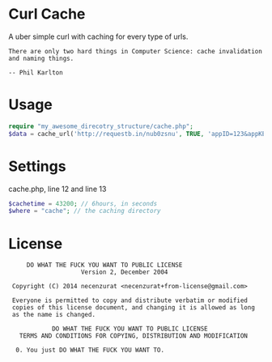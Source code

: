 Curl Cache
=

A uber simple curl with caching for every type of urls. 
````
There are only two hard things in Computer Science: cache invalidation and naming things.

-- Phil Karlton
````

Usage
=====

````php
require "my_awesome_direcotry_structure/cache.php";
$data = cache_url('http://requestb.in/nub0zsnu', TRUE, 'appID=123&appKEY=32');
````


Settings
=====

cache.php, line 12 and line 13
````php
$cachetime = 43200; // 6hours, in seconds
$where = "cache"; // the caching directory
````

License
=====

````
     DO WHAT THE FUCK YOU WANT TO PUBLIC LICENSE 
                    Version 2, December 2004 

 Copyright (C) 2014 necenzurat <necenzurat+from-license@gmail.com> 

 Everyone is permitted to copy and distribute verbatim or modified 
 copies of this license document, and changing it is allowed as long 
 as the name is changed. 

            DO WHAT THE FUCK YOU WANT TO PUBLIC LICENSE 
   TERMS AND CONDITIONS FOR COPYING, DISTRIBUTION AND MODIFICATION 

  0. You just DO WHAT THE FUCK YOU WANT TO.
````




